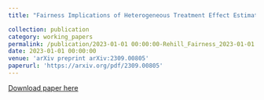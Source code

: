 ```yaml
---
title: "Fairness Implications of Heterogeneous Treatment Effect Estimation with Machine Learning Methods in Policy-making"

collection: publication
category: working_papers
permalink: /publication/2023-01-01 00:00:00-Rehill_Fairness_2023-01-01
date: 2023-01-01 00:00:00
venue: 'arXiv preprint arXiv:2309.00805'
paperurl: 'https://arxiv.org/pdf/2309.00805'
---
```

[Download paper here](https://arxiv.org/pdf/2309.00805)
